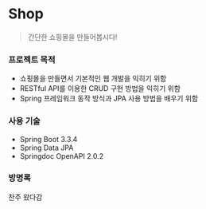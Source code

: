 # Shop

> 간단한 쇼핑몰을 만들어봅시다!

### 프로젝트 목적
- 쇼핑몰을 만들면서 기본적인 웹 개발을 익히기 위함
- RESTful API를 이용한 CRUD 구현 방법을 익히기 위함
- Spring 프레임워크 동작 방식과 JPA 사용 방법을 배우기 위함

### 사용 기술
- Spring Boot 3.3.4
- Spring Data JPA
- Springdoc OpenAPI  2.0.2

### 방명록
찬주 왔다감